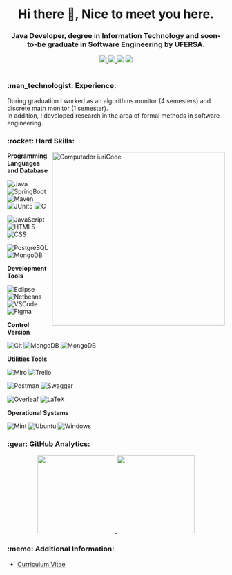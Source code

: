 <h1 align="center"> Hi there 👋, Nice to meet you here.</h1>
<h3 align="center"> Java Developer, degree in Information Technology and soon-to-be graduate in Software Engineering by UFERSA. </h3>

<!-- Contatos -->
<div align="center">    
  <a href="https://github.com/tassiotfc" alt="github" target="_blank">
    <img src="https://img.shields.io/badge/GitHub-000000?&style=flat-square&logo=GitHub&logoColor=white">
  </a>
  
  <a href="https://www.linkedin.com/in/tássio-fernandes-87a58b114" alt="linkedin" target="_blank">
    <img src="https://img.shields.io/badge/LinkedIn-%230077B5.svg?&style=flat-square&logo=linkedin&logoColor=white">
  </a>
  
  <a href="https://wa.me/5584981430120" alt="WhatsApp" target="_blank">
  <img src="https://img.shields.io/badge/-WhatsApp-25d366?style=flat-square&labelColor=25d366&logo=whatsapp&logoColor=white&link=https://wa.me/5584981430120"/></a>
  
  <a href="mailto:tassiofernandescosta@gmail.com" alt="gmail" target="_blank">
    <img src="https://img.shields.io/badge/-Gmail-FF0000?style=flat-square&labelColor=FF0000&logo=gmail&logoColor=white&link=mailto:tassiofernandescosta@gmail.com" />
  </a>

</div>

<br/>

<!-- Experience -->
<h3 align="left"> :man_technologist:&nbsp;Experience:</h3>
During graduation I worked as an algorithms monitor (4 semesters) and discrete math monitor (1 semester). 
<br/>
In addition, I developed research in the area of formal methods in software engineering.

<!-- Hard Skills -->
<h3 align="left"> :rocket:&nbsp;Hard Skills:</h3>

<img src="https://github.com/tassiotfc/tassiotfc/blob/main/undraw_feeling_proud_qne1.svg" min-width="400px" max-width="400px" width="400px" align="right" alt="Computador iuriCode">

**Programming Languages and Database**

  ![Java](https://img.shields.io/badge/-Java-333333?style=flat&logo=Java&logoColor=007396)
  ![SpringBoot](https://img.shields.io/badge/-Spring%20Boot-333333?style=flat&logo=spring-boot)
  ![Maven](https://img.shields.io/badge/-Maven-333333?style=flat&logo=apache-maven&logoColor=C71A36)
  ![JUnit5](https://img.shields.io/badge/-JUnit5-333333?style=flat&logo=junit5)
  ![C](https://img.shields.io/badge/-C-333333?style=flat&logo=C%2B%2B&logoColor=00599C)
  
  ![JavaScript](https://img.shields.io/badge/-JavaScript-333333?style=flat&logo=javascript)
  ![HTML5](https://img.shields.io/badge/-HTML5-333333?style=flat&logo=HTML5)
  ![CSS](https://img.shields.io/badge/-CSS-333333?style=flat&logo=CSS3&logoColor=1572B6)
<!--   ![React](https://img.shields.io/badge/-React-333333?style=flat&logo=react)
  ![StyledComponentes](https://img.shields.io/badge/-styled--componentes-333333?style=flat&logo=styled-components)
  ![MaterialUI](https://img.shields.io/badge/-Material--UI-333333?style=flat&logo=Material-UI)
   -->
   
  ![PostgreSQL](https://img.shields.io/badge/-PostgreSQL-333333?style=flat&logo=PostgreSQL)
  ![MongoDB](https://img.shields.io/badge/-MongoDB-333333?style=flat&logo=mongodb)

**Development Tools**

  ![Eclipse](https://img.shields.io/badge/-Eclipse%20IDE-333333?style=flat&logo=eclipse-ide)
  ![Netbeans](https://img.shields.io/badge/-NetBeans-333333?style=flat&logo=Apache-NetBeans-IDE&logoColor=1B6AC6)
  ![VSCode](https://img.shields.io/badge/-VSCode-333333?style=flat&logo=Visual-Studio-Code&logoColor=007ACC) 
  ![Figma](https://img.shields.io/badge/-Figma-333333?style=flat&logo=figma)

**Control Version**
  
  ![Git](https://img.shields.io/badge/-Git-333333?style=flat&logo=git)
  ![MongoDB](https://img.shields.io/badge/-GitHub-333333?style=flat&logo=github)
  ![MongoDB](https://img.shields.io/badge/-GitLab-333333?style=flat&logo=gitlab)
  
**Utilities Tools**
  
  ![Miro](https://img.shields.io/badge/-Miro-333333?style=flat&logo=miro)
  ![Trello](https://img.shields.io/badge/-Trello-333333?style=flat&logo=trello&logoColor=0052CC)

  ![Postman](https://img.shields.io/badge/-Postman-333333?style=flat&logo=Postman)
  ![Swagger](https://img.shields.io/badge/-Swagger-333333?style=flat&logo=Swagger)

  ![Overleaf](https://img.shields.io/badge/-Overleaf-333333?style=flat&logo=Overleaf)
  ![LaTeX](https://img.shields.io/badge/-LaTeX-333333?style=flat&logo=LaTeX&logoColor=008080)

**Operational Systems**  
  
  ![Mint](https://img.shields.io/badge/-Mint-333333?style=flat&logo=Linux-Mint)
  ![Ubuntu](https://img.shields.io/badge/-Ubuntu-333333?style=flat&logo=Ubuntu)
  ![Windows](https://img.shields.io/badge/-Windows-333333?style=flat&logo=Windows&logoColor=0078D6)

<!-- GitHub Analytics -->
<h3>:gear:&nbsp;GitHub Analytics:</h3>
  <p align="center">
    <a href="https://github.com/tassiotfc">
    <img height="180em" src="https://github-readme-stats.vercel.app/api?username=tassiotfc&show_icons=true&theme=tokyonight" />
    <a/>
    <img height="180em" src="https://github-readme-stats-eight-theta.vercel.app/api/top-langs/?username=tassiotfc&layout=compact&langs_count=8&theme=tokyonight&include_all_commits=true&count_private=true"/>
  </p>

<!-- Additional Information -->
<h3 align="left"> :memo:&nbsp;Additional Information:</h3>

- [Curriculum Vitae](https://rxresu.me/r/xcdpvt)

<!-- Hard Skills Lincavel-->
<!-- **Programming Languages and Database**
<p align="left">
  <a href="" target="_blank"> 
<img src="https://img.shields.io/badge/-Java-333333?style=flat&logo=Java&logoColor=007396" alt="java"/>
  
  <a href="" target="_blank"> 
<img src="https://img.shields.io/badge/-Spring%20Boot-333333?style=flat&logo=spring-boot" alt="spring"/>
 
  <a href="" target="_blank"> 
<img src="https://img.shields.io/badge/-Maven-333333?style=flat&logo=apache-maven&logoColor=C71A36" alt="maven"/>

  <a href="" target="_blank"> 
<img src="https://img.shields.io/badge/-JUnit5-333333?style=flat&logo=junit5" alt="junit"/>

  <a href="" target="_blank"> 
<img src="https://img.shields.io/badge/-C-333333?style=flat&logo=C%2B%2B&logoColor=00599C" alt="c"/>
</p>
    
<p align="left">
   
  <a href="" target="_blank"> 
<img src="https://img.shields.io/badge/-JavaScript-333333?style=flat&logo=javascript" alt="javascript"/>
  <a href="" target="_blank"> 
<img src="https://img.shields.io/badge/-HTML5-333333?style=flat&logo=HTML5" alt="html5"/>
  <a href="" target="_blank"> 
<img src="https://img.shields.io/badge/-CSS-333333?style=flat&logo=CSS3&logoColor=1572B6" alt="css"/>
</p>
    
<p align="left">
  <a href="" target="_blank"> 
<img src="https://img.shields.io/badge/-PostgreSQL-333333?style=flat&logo=PostgreSQL" alt="postgresql"/>
  <a href="" target="_blank"> 
<img src="https://img.shields.io/badge/-MongoDB-333333?style=flat&logo=mongodb" alt="mongodb"/>
</p>
 -->
